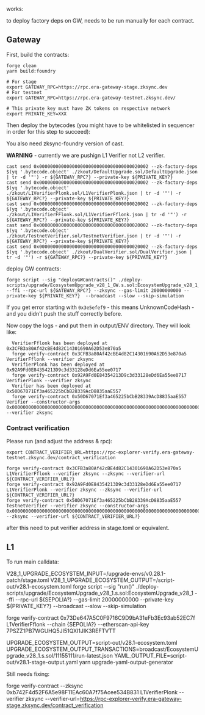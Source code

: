 works: 

to deploy factory deps on GW, needs to be run manually for each contract.

## Gateway

First, build the contracts:

```shell
forge clean
yarn build:foundry
```

```shell
# For stage
export GATEWAY_RPC=https://rpc.era-gateway-stage.zksync.dev
# For testnet
export GATEWAY_RPC=https://rpc.era-gateway-testnet.zksync.dev/

# This private key must have ZK tokens on respective network
export PRIVATE_KEY=XXX
```

Then deploy the bytecodes (you might have to be whitelisted in sequencer in order for this step to succeed):

You also need zksync-foundry version of cast.

**WARNING** - currently we are pushign L1 Verifier not L2 verifier.

```shell
cast send 0x0000000000000000000000000000000000020002 --zk-factory-deps $(yq '.bytecode.object' ./zkout/DefaultUpgrade.sol/DefaultUpgrade.json | tr -d '"') -r ${GATEWAY_RPC?} --private-key ${PRIVATE_KEY?}
cast send 0x0000000000000000000000000000000000020002 --zk-factory-deps $(yq '.bytecode.object' ./zkout/L1VerifierPlonk.sol/L1VerifierPlonk.json | tr -d '"') -r ${GATEWAY_RPC?} --private-key ${PRIVATE_KEY?}
cast send 0x0000000000000000000000000000000000020002 --zk-factory-deps $(yq '.bytecode.object' ./zkout/L1VerifierFFlonk.sol/L1VerifierFflonk.json | tr -d '"') -r ${GATEWAY_RPC?} --private-key ${PRIVATE_KEY?}
cast send 0x0000000000000000000000000000000000020002 --zk-factory-deps $(yq '.bytecode.object' ./zkout/TestnetVerifier.sol/TestnetVerifier.json | tr -d '"') -r ${GATEWAY_RPC?} --private-key ${PRIVATE_KEY?}
cast send 0x0000000000000000000000000000000000020002 --zk-factory-deps $(yq '.bytecode.object' ./zkout/DualVerifier.sol/DualVerifier.json | tr -d '"') -r ${GATEWAY_RPC?} --private-key ${PRIVATE_KEY?}
```


deploy GW contracts: 

```shell
forge script --sig "deployGWContracts()" ./deploy-scripts/upgrade/EcosystemUpgrade_v28_1_GW.s.sol:EcosystemUpgrade_v28_1_GW --ffi --rpc-url ${GATEWAY_RPC?} --zksync --gas-limit 20000000000 --private-key ${PRIVATE_KEY?}  --broadcast --slow --skip-simulation
```

If you get error starting with `0x3e5efef9` - this means UnknownCodeHash - and you didn't push the stuff correctly before.

Now copy the logs - and put them in output/ENV directory.
They will look like:

```
  VerifierFflonk has been deployed at 0x3CFB3a80Af42cBE4d82C14301690A62D53e870a5
  forge verify-contract 0x3CFB3a80Af42cBE4d82C14301690A62D53e870a5 VerifierFflonk --verifier zksync
  VerifierPlonk has been deployed at 0x92A9Fd0E84354213D9c3d33128eDd6Ea55ee0717
  forge verify-contract 0x92A9Fd0E84354213D9c3d33128eDd6Ea55ee0717 VerifierPlonk --verifier zksync
  Verifier has been deployed at 0x50D67071Ef3a465225bCbB28339AcD8835aaE557
  forge verify-contract 0x50D67071Ef3a465225bCbB28339AcD8835aaE557 Verifier --constructor-args 0x00000000000000000000000000000000000000000000000000000000000000000000000000000000000000000000000000000000000000000000000000000000 --verifier zksync
```

### Contract verification

Please run (and adjust the address & rpc):

```shell
export CONTRACT_VERIFIER_URL=https://rpc-explorer-verify.era-gateway-testnet.zksync.dev/contract_verification

forge verify-contract 0x3CFB3a80Af42cBE4d82C14301690A62D53e870a5 L1VerifierFflonk --verifier zksync --zksync --verifier-url ${CONTRACT_VERIFIER_URL?}
forge verify-contract 0x92A9Fd0E84354213D9c3d33128eDd6Ea55ee0717 L1VerifierPlonk --verifier zksync --zksync --verifier-url ${CONTRACT_VERIFIER_URL?}
forge verify-contract 0x50D67071Ef3a465225bCbB28339AcD8835aaE557 TestnetVerifier --verifier zksync --constructor-args 0x00000000000000000000000000000000000000000000000000000000000000000000000000000000000000000000000000000000000000000000000000000000 --zksync --verifier-url ${CONTRACT_VERIFIER_URL?}
```

after this need to put verifier address in stage.toml or equivalent.

## L1

To run main calldata: 

 V28_1_UPGRADE_ECOSYSTEM_INPUT=/upgrade-envs/v0.28.1-patch/stage.toml V28_1_UPGRADE_ECOSYSTEM_OUTPUT=/script-out/v28.1-ecosystem.toml forge script --sig "run()" ./deploy-scripts/upgrade/EcosystemUpgrade_v28_1.s.sol:EcosystemUpgrade_v28_1 --ffi --rpc-url ${SEPOLIA?}  --gas-limit 20000000000 --private-key ${PRIVATE_KEY?}  --broadcast --slow --skip-simulation

 forge verify-contract 0x73De647A5C0F9716C9D9bA31eFb3Ec93ab52EC7f L1VerifierFflonk --chain {SEPOLIA?} --etherscan-api-key 7PSZZ1PB7WGUHQ5JI51QXI1JIK3REFTVTT

 UPGRADE_ECOSYSTEM_OUTPUT=script-out/v28.1-ecosystem.toml UPGRADE_ECOSYSTEM_OUTPUT_TRANSACTIONS=broadcast/EcosystemUpgrade_v28_1.s.sol/11155111/run-latest.json YAML_OUTPUT_FILE=script-out/v28.1-stage-output.yaml yarn upgrade-yaml-output-generator

Still needs fixing: 

forge verify-contract --zksync 0xb742F4d52F6A5e98F11EAc60A7f75Acee534B831 L1VerifierPlonk --verifier zksync  --verifier-url=https://rpc-explorer-verify.era-gateway-stage.zksync.dev/contract_verification